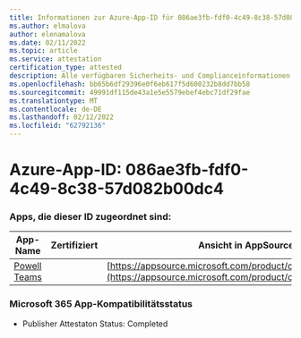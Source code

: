 ```yaml
---
title: Informationen zur Azure-App-ID für 086ae3fb-fdf0-4c49-8c38-57d082b00dc4
ms.author: elmalova
author: elenamalova
ms.date: 02/11/2022
ms.topic: article
ms.service: attestation
certification_type: attested
description: Alle verfügbaren Sicherheits- und Complianceinformationen für 086ae3fb-fdf0-4c49-8c38-57d082b00dc4.
ms.openlocfilehash: bb65b6df29396e0f6eb617f5d600232b8dd7bb58
ms.sourcegitcommit: 49991df115de43a1e5e5579ebef4ebc71df29fae
ms.translationtype: MT
ms.contentlocale: de-DE
ms.lasthandoff: 02/12/2022
ms.locfileid: "62792136"
---
```

# <a name="azure-app-id-086ae3fb-fdf0-4c49-8c38-57d082b00dc4"></a>Azure-App-ID: 086ae3fb-fdf0-4c49-8c38-57d082b00dc4


### <a name="apps-associated-with-this-id"></a>Apps, die dieser ID zugeordnet sind:
| **App-Name** | **Zertifiziert** | **Ansicht in AppSource** |
|--------------|---------------|-----------------------|
| [Powell Teams](https://docs.microsoft.com/microsoft-365-app-certification/forward/WA200001585) |  | [https://appsource.microsoft.com/product/office/WA200001585](https://appsource.microsoft.com/product/office/WA200001585) |

### <a name="microsoft-365-app-compliance-status"></a>Microsoft 365 App-Kompatibilitätsstatus
- Publisher Attestaton Status: Completed
